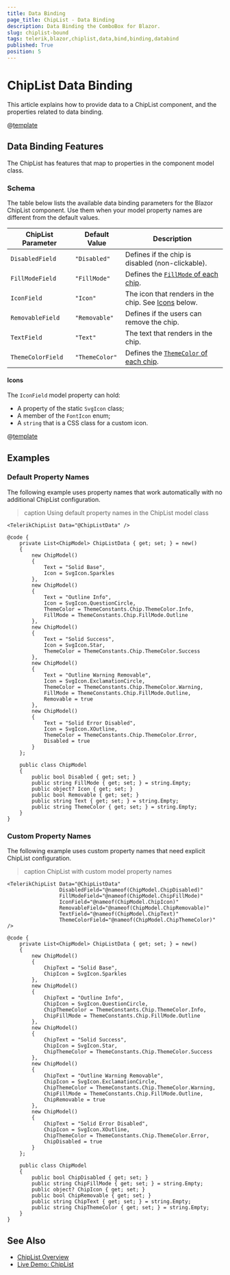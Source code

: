 ```yaml
---
title: Data Binding
page_title: ChipList - Data Binding
description: Data Binding the ComboBox for Blazor.
slug: chiplist-bound
tags: telerik,blazor,chiplist,data,bind,binding,databind
published: True
position: 5
---
```


# ChipList Data Binding

This article explains how to provide data to a ChipList component, and the properties related to data binding.

@[template](/_contentTemplates/common/general-info.md#valuebind-vs-databind-link)

## Data Binding Features

The ChipList has features that map to properties in the component model class.

### Schema

The table below lists the available data binding parameters for the Blazor ChipList component. Use them when your model property names are different from the default values.

| ChipList Parameter | Default Value | Description |
|----------|----------|----------|
| `DisabledField`| `"Disabled"` | Defines if the chip is disabled (non-clickable). |
| `FillModeField`| `"FillMode"` | Defines the [`FillMode` of each chip](slug:chip-appearance#fillmode). |
| `IconField` | `"Icon"` | The icon that renders in the chip. See [Icons](#icons) below. |
| `RemovableField`| `"Removable"` | Defines if the users can remove the chip. |
| `TextField` | `"Text"` | The text that renders in the chip. |
| `ThemeColorField`| `"ThemeColor"` | Defines the [`ThemeColor` of each chip](slug:chip-appearance#themecolor). |

#### Icons

The `IconField` model property can hold:

* A property of the static `SvgIcon` class;
* A member of the `FontIcon` enum;
* A `string` that is a CSS class for a custom icon.

@[template](/_contentTemplates/common/icons.md#font-icons-css-note)

## Examples

### Default Property Names

The following example uses property names that work automatically with no additional ChipList configuration.

>caption Using default property names in the ChipList model class

````RAZOR
<TelerikChipList Data="@ChipListData" />

@code {
    private List<ChipModel> ChipListData { get; set; } = new()
    {
        new ChipModel()
        {
            Text = "Solid Base",
            Icon = SvgIcon.Sparkles
        },
        new ChipModel()
        {
            Text = "Outline Info",
            Icon = SvgIcon.QuestionCircle,
            ThemeColor = ThemeConstants.Chip.ThemeColor.Info,
            FillMode = ThemeConstants.Chip.FillMode.Outline
        },
        new ChipModel()
        {
            Text = "Solid Success",
            Icon = SvgIcon.Star,
            ThemeColor = ThemeConstants.Chip.ThemeColor.Success
        },
        new ChipModel()
        {
            Text = "Outline Warning Removable",
            Icon = SvgIcon.ExclamationCircle,
            ThemeColor = ThemeConstants.Chip.ThemeColor.Warning,
            FillMode = ThemeConstants.Chip.FillMode.Outline,
            Removable = true
        },
        new ChipModel()
        {
            Text = "Solid Error Disabled",
            Icon = SvgIcon.XOutline,
            ThemeColor = ThemeConstants.Chip.ThemeColor.Error,
            Disabled = true
        }
    };

    public class ChipModel
    {
        public bool Disabled { get; set; }
        public string FillMode { get; set; } = string.Empty;
        public object? Icon { get; set; }
        public bool Removable { get; set; }
        public string Text { get; set; } = string.Empty;
        public string ThemeColor { get; set; } = string.Empty;
    }
}
````

### Custom Property Names

The following example uses custom property names that need explicit ChipList configuration.

>caption ChipList with custom model property names

````RAZOR
<TelerikChipList Data="@ChipListData"
                 DisabledField="@nameof(ChipModel.ChipDisabled)"
                 FillModeField="@nameof(ChipModel.ChipFillMode)"
                 IconField="@nameof(ChipModel.ChipIcon)"
                 RemovableField="@nameof(ChipModel.ChipRemovable)"
                 TextField="@nameof(ChipModel.ChipText)"
                 ThemeColorField="@nameof(ChipModel.ChipThemeColor)" />

@code {
    private List<ChipModel> ChipListData { get; set; } = new()
    {
        new ChipModel()
        {
            ChipText = "Solid Base",
            ChipIcon = SvgIcon.Sparkles
        },
        new ChipModel()
        {
            ChipText = "Outline Info",
            ChipIcon = SvgIcon.QuestionCircle,
            ChipThemeColor = ThemeConstants.Chip.ThemeColor.Info,
            ChipFillMode = ThemeConstants.Chip.FillMode.Outline
        },
        new ChipModel()
        {
            ChipText = "Solid Success",
            ChipIcon = SvgIcon.Star,
            ChipThemeColor = ThemeConstants.Chip.ThemeColor.Success
        },
        new ChipModel()
        {
            ChipText = "Outline Warning Removable",
            ChipIcon = SvgIcon.ExclamationCircle,
            ChipThemeColor = ThemeConstants.Chip.ThemeColor.Warning,
            ChipFillMode = ThemeConstants.Chip.FillMode.Outline,
            ChipRemovable = true
        },
        new ChipModel()
        {
            ChipText = "Solid Error Disabled",
            ChipIcon = SvgIcon.XOutline,
            ChipThemeColor = ThemeConstants.Chip.ThemeColor.Error,
            ChipDisabled = true
        }
    };

    public class ChipModel
    {
        public bool ChipDisabled { get; set; }
        public string ChipFillMode { get; set; } = string.Empty;
        public object? ChipIcon { get; set; }
        public bool ChipRemovable { get; set; }
        public string ChipText { get; set; } = string.Empty;
        public string ChipThemeColor { get; set; } = string.Empty;
    }
}
````

## See Also

* [ChipList Overview](slug:chiplist-overview)
* [Live Demo: ChipList](https://demos.telerik.com/blazor-ui/chiplist/overview)
